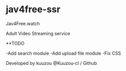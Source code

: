 # jav4free-ssr
Jav4Free.watch

Adult Video Streaming service

**TODO

-Add search module
-Add upload file module
-Fix CSS

Developed by kuuzou
@Kuuzou-cl / Github